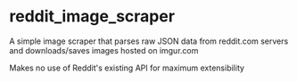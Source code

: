 # reddit_image_scraper

A simple image scraper that parses raw JSON data from reddit.com servers and downloads/saves images hosted on imgur.com

Makes no use of Reddit's existing API for maximum extensibility
